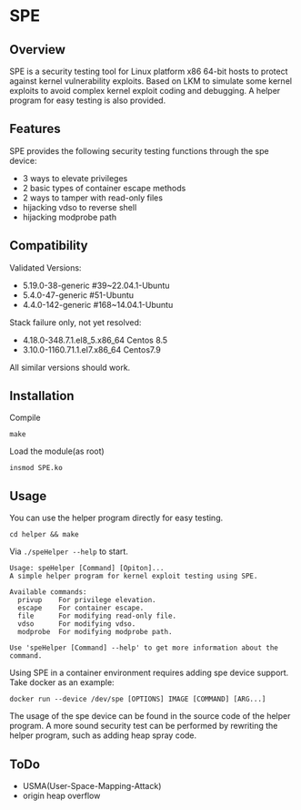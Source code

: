 # SPE

## Overview
SPE is a security testing tool for Linux platform x86 64-bit hosts to protect against kernel vulnerability exploits. Based on LKM to simulate some kernel exploits to avoid complex kernel exploit coding and debugging. A helper program for easy testing is also provided.

## Features
SPE provides the following security testing functions through the spe device:
+ 3 ways to elevate privileges
+ 2 basic types of container escape methods
+ 2 ways to tamper with read-only files
+ hijacking vdso to reverse shell
+ hijacking modprobe path

## Compatibility
Validated Versions:
+ 5.19.0-38-generic #39~22.04.1-Ubuntu
+ 5.4.0-47-generic #51-Ubuntu
+ 4.4.0-142-generic #168~14.04.1-Ubuntu

Stack failure only, not yet resolved:
+ 4.18.0-348.7.1.el8_5.x86_64 Centos 8.5 
+ 3.10.0-1160.71.1.el7.x86_64 Centos7.9

All similar versions should work.

## Installation
Compile
```
make
```
Load the module(as root)
```
insmod SPE.ko
```

## Usage
You can use the helper program directly for easy testing.
```
cd helper && make
```
Via `./speHelper --help` to start. 
```
Usage: speHelper [Command] [Opiton]...
A simple helper program for kernel exploit testing using SPE.

Available commands:
  privup    For privilege elevation.
  escape    For container escape.
  file      For modifying read-only file.
  vdso      For modifying vdso.
  modprobe  For modifying modprobe path.

Use 'speHelper [Command] --help' to get more information about the command.
```
Using SPE in a container environment requires adding spe device support. 
Take docker as an example:
```
docker run --device /dev/spe [OPTIONS] IMAGE [COMMAND] [ARG...]
```
The usage of the spe device can be found in the source code of the helper program. A more sound security test can be performed by rewriting the helper program, such as adding heap spray code.

## ToDo

+ USMA(User-Space-Mapping-Attack)
+ origin heap overflow